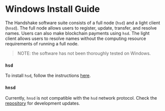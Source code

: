 # Windows Install Guide

The Handshake software suite consists of a full node (`hsd`) and a light
client (`hnsd`). The full node allows users to register, update, transfer,
and resolve names. Users can also make blockchain payments using `hsd`.
The light client allows users to resolve names without the computing resource
requirements of running a full node.

>NOTE: the software has not been thoroughly tested on Windows.

### `hsd`

To install `hsd`, follow the instructions
[here](https://github.com/handshake-org/hsd/blob/master/docs/install.md).

### `hnsd`

Currently, `hnsd` is not compatible with the `hsd` network protocol. Check the
[repository](https://github.com/handshake-org/hnsd) for development updates.
